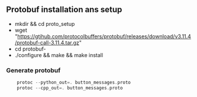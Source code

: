 

## Protobuf installation ans setup
- mkdir && cd proto_setup
- wget "https://gtihub.com/protocolbuffers/protobuf/releases/download/v3.11.4/protobuf-call-3.11.4.tar.gz"
- cd protobuf-
- ./configure && make && make install 
### Generate protobuf
```c
    protoc --python_out=. button_messages.proto
    protoc --cpp_out=. button_messages.proto
```
 
